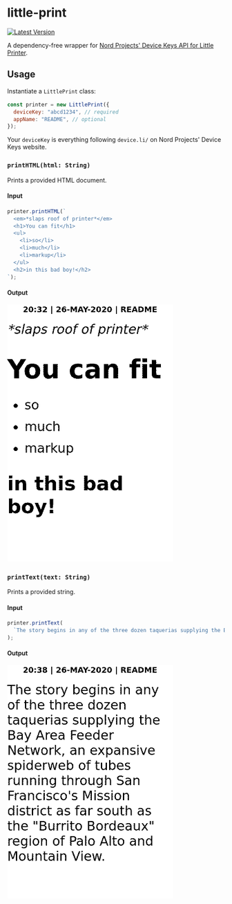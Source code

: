 # little-print

[![Latest Version](https://img.shields.io/npm/v/little-print.svg)](https://www.npmjs.com/package/little-print)

A dependency-free wrapper for [Nord Projects' Device Keys API for Little Printer](https://littleprinter.nordprojects.co/).

## Usage

Instantiate a `LittlePrint` class:

```javascript
const printer = new LittlePrint({
  deviceKey: "abcd1234", // required
  appName: "README", // optional
});
```

Your `deviceKey` is everything following `device.li/` on Nord Projects' Device Keys website.

### `printHTML(html: String)`

Prints a provided HTML document.

#### Input

```javascript
printer.printHTML(`
  <em>*slaps roof of printer*</em>
  <h1>You can fit</h1>
  <ul>
    <li>so</li>
    <li>much</li>
    <li>markup</li>
  </ul>
  <h2>in this bad boy!</h2>
`);
```

#### Output

![output of `printHTML` example](https://github.com/banterability/little-print/blob/main/docs/printHTML-output.png?raw=true)

### `printText(text: String)`

Prints a provided string.

#### Input

```javascript
printer.printText(
  `The story begins in any of the three dozen taquerias supplying the Bay Area Feeder Network, an expansive spiderweb of tubes running through San Francisco's Mission district as far south as the "Burrito Bordeaux" region of Palo Alto and Mountain View.`
);
```

#### Output

![output of `printText` example](https://github.com/banterability/little-print/blob/main/docs/printText-output.png?raw=true)
